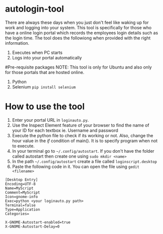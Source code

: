 # autologin-tool

There are always these days when you just don't feel like waking up for work and logging into your system. This tool is specifically for those who have a online login portal which records the employees login details such as the login time. 
The tool does the followiong when provided with the right information.
1. Executes when PC starts
2. Logs into your portal automatically

#Pre-requisite packages
NOTE: This tool is only for Ubuntu and also only for those portals that are hosted online.
1. Python
2. Selenium  `pip install selenium`

# How to use the tool

1. Enter your portal URL in `loginauto.py`.
2. Use the Inspect Element feature of your browser to find the name of your ID for each textbox ie. Username and password
3. Execute the python file to check if its working or not. Also, change the hour value in the _if_ condition of main(). It is to specify program when not to execute.
4. In your terminal go to `~/.config/autostart`. If you don't have the folder called autostart then create one using `sudo mkdir <name>`
5. In the path `~/.config/autostart` create a file called `loginscript.desktop` 
6. Paste the following code in it. You can open the file using `gedit <filename>`
```
[Desktop Entry]
Encoding=UTF-8
Name=MyScript
Comment=MyScript
Icon=gnome-info
Exec=python <your loginauto.py path>
Terminal=false
Type=Application
Categories=

X-GNOME-Autostart-enabled=true
X-GNOME-Autostart-Delay=0
```
